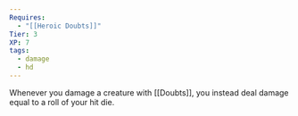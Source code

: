 ```yaml
---
Requires:
  - "[[Heroic Doubts]]"
Tier: 3
XP: 7
tags:
  - damage
  - hd
---
```

Whenever you damage a creature with [[Doubts]], you instead deal damage equal to a roll of your hit die.